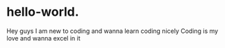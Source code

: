 # hello-world.
Hey guys I am new to coding and wanna learn coding nicely
Coding is my love and wanna excel in it
